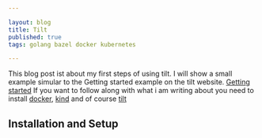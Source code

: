 ```yaml
---

layout: blog
title: Tilt
published: true
tags: golang bazel docker kubernetes

---
```


This blog post ist about my first steps of using tilt. I will show a small example simular to the Getting started example on the tilt website. [Getting started](https://docs.tilt.dev/)
If you want to follow along with what i am writing about you need to install [docker](https://docs.docker.com/get-docker/), [kind](https://kind.sigs.k8s.io/) and of course [tilt](https://docs.tilt.dev/install.html)

## Installation and Setup












